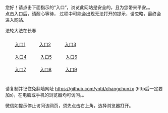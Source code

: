 您好！请点击下面指示的“入口”，浏览此网站是安全的，且为您带来平安。。 <br/>
点击入口后，请耐心等待， 过程中可能会出现无法打开的提示，请忽略，最终会进入网站. </br>

法轮大法在长春<br/>
<div style="padding:10px"><a style="margin:20px" target="_blank" href="https://djxpkd2u4j5b7.cloudfront.net/2Qpsp?vwswm" id="ccLink1" rel="nofollow">入口1</a> <a target="_blank" style="margin:20px" href="https://d181s29qm3jkfg.cloudfront.net/2Qpsp?rnvrx" id="ccLink2" rel="nofollow">入口2</a> <a style="margin:20px" target="_blank" href="https://d3eeepe6wnifn8.cloudfront.net/2Qpsp?esayfrcw" id="ccLink3" rel="nofollow">入口3</a></div>

<div style="padding:10px" ><a style="margin:20px" target="_blank" href="https://djxpkd2u4j5b7.cloudfront.net/2Qpsp?vwswm" id="ccLink4" rel="nofollow">入口4</a> <a style="margin:20px" href="https://d181s29qm3jkfg.cloudfront.net/2Qpsp?rnvrx" target="_blank" id="ccLink5" rel="nofollow">入口5</a> <a style="margin:20px" href="https://d3eeepe6wnifn8.cloudfront.net/2Qpsp?esayfrcw" target="_blank" id="ccLink6" rel="nofollow">入口6</a></div>

<div style="padding:10px"><a style="margin:20px" target="_blank" href="https://djxpkd2u4j5b7.cloudfront.net/2Qpsp?vwswm" id="ccLink7" rel="nofollow">入口7</a> <a style="margin:20px" href="https://d181s29qm3jkfg.cloudfront.net/2Qpsp?rnvrx" target="_blank" id="ccLink8" rel="nofollow">入口8</a> <a style="margin:20px" target="_blank" href="https://d3eeepe6wnifn8.cloudfront.net/2Qpsp?esayfrcw" id="ccLink9" rel="nofollow">入口9</a></div>

<br/>



请复制并记住免翻墙网址 https://github.com/yntd/changchunzx (http后一定要加s)，在电脑或手机的浏览器均可访问。。<br/>

微信如提示停止访问该网页，须先点击右上角，选择浏览器打开。
